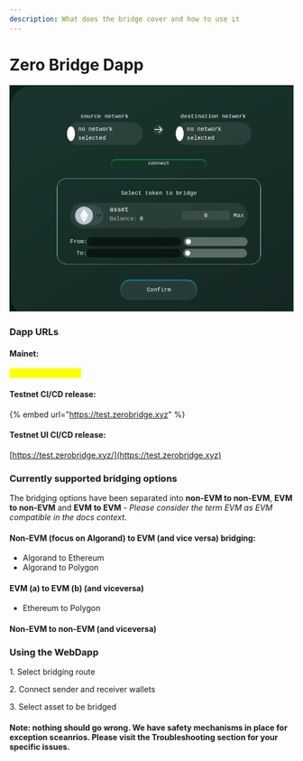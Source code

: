 ```yaml
---
description: What does the bridge cover and how to use it
---
```


# Zero Bridge Dapp

![](../.gitbook/assets/zerobridge-ui.png)

### Dapp URLs

#### Mainet:

<mark style="color:yellow;">Under construction</mark>

#### Testnet CI/CD release:

{% embed url="https://test.zerobridge.xyz" %}

#### Testnet UI CI/CD release:

[https://test.zerobridge.xyz/](https://test.zerobridge.xyz)

### Currently supported bridging options

The bridging options have been separated into **non-EVM to non-EVM**, **EVM to non-EVM** and **EVM to EVM** - _Please consider the term EVM as EVM compatible in the docs context_.

#### Non-EVM (focus on Algorand) to EVM (and vice versa) bridging:

* Algorand to Ethereum
* Algorand to Polygon

#### EVM (a) to EVM (b) (and viceversa)

* Ethereum to Polygon

#### Non-EVM to non-EVM (and viceversa)

### Using the WebDapp

1\. Select bridging route

2\. Connect sender and receiver wallets

3\. Select asset to be bridged

#### Note: nothing should go wrong. We have safety mechanisms in place for exception sceanrios. Please visit the Troubleshooting section for your specific issues.
